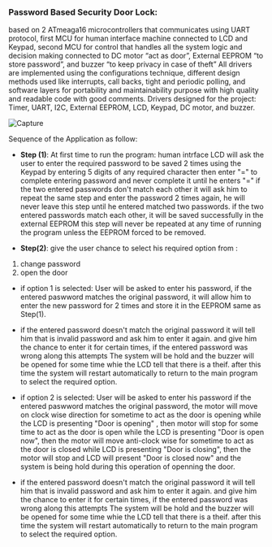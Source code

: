 ### Password Based Security Door Lock: 
based on 2 ATmeaga16 microcontrollers that communicates using UART protocol, first MCU for human interface machine connected to LCD and Keypad, second MCU for control that handles all the system logic and decision making connected to DC motor “act as door”, External EEPROM “to store password”, and buzzer “to keep privacy in case of theft”
All drivers are implemented using the configurations technique, different design methods used like interrupts, call backs, tight and periodic polling, and software layers for portability and maintainability purpose with high quality and readable code with good comments. 
Drivers designed for the project: Timer, UART, I2C, External EEPROM, LCD, Keypad, DC motor, and buzzer.

![Capture](https://user-images.githubusercontent.com/75904835/124969665-46bbef00-e027-11eb-9ae1-44ece7590c46.PNG)

Sequence of the Application as follow:

- **Step (1)**:
At first time to run the program:
human intrface LCD will ask the user to enter the required password to be saved 2 times using the Keypad
by entering 5 digits of any required character then enter "=" to complete entering password and
never complete it until he enters "="
if the two entered passwords don't match each other it will ask him to repeat the same step 
and enter the password 2 times again, he will never leave this step until he entered matched two passwords.
if the two entered passwords match each other, it will be saved successfully in the external EEPROM 
this step will never be repeated at any time of running the program unless the EEPROM forced to be removed.

- **Step(2)**: 
give the user chance to select his required option from :
1. change password
2. open the door 

- if option 1 is selected:
User will be asked to enter his password,
if the entered paswword matches the original password, it will allow him to enter the new password 
for 2 times and store it in the EEPROM same as Step(1).
- if the entered password doesn't match the original password
it will tell him that is invalid password and ask him to enter it again.
and give him the chance to enter it for certain times, if the entered password was wrong along this attempts
The system will be hold and the buzzer will be opened for some time whie the LCD tell that there is a theif.
after this time the system will restart automatically to return to the main program to select the required option. 

- if option 2 is selected:
User will be asked to enter his password 
if the entered paswword matches the original password, the motor will move on clock wise direction for sometime
to act as the door is opening while the LCD is presenting "Door is opening" , then motor will stop for some time to act 
as the door is open while the LCD is presenting "Door is open now", then the motor will move anti-clock wise for sometime
to act as the door is closed while LCD is presenting "Door is closing", then the motor will stop and LCD will present "Door is closed now"
and the system is being hold during this operation of openning the door.

- if the entered password doesn't match the original password
it will tell him that is invalid password and ask him to enter it again.
and give him the chance to enter it for certain times, if the entered password was wrong along this attempts
The system will be hold and the buzzer will be opened for some time whie the LCD tell that there is a theif.
after this time the system will restart automatically to return to the main program to select the required option. 


